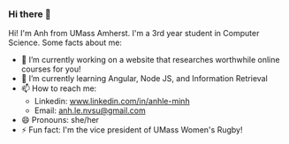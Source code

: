 ### Hi there 👋

<!--
**lemanhstudy4111/lemanhstudy4111** is a ✨ _special_ ✨ repository because its `README.md` (this file) appears on your GitHub profile.
Here are some ideas to get you started:
-->
Hi! I'm Anh from UMass Amherst. I'm a 3rd year student in Computer Science. Some facts about me:

- 🔭 I’m currently working on a website that researches worthwhile online courses for you!
- 🌱 I’m currently learning Angular, Node JS, and Information Retrieval
- 📫 How to reach me:
  - Linkedin: www.linkedin.com/in/anhle-minh
  - Email: anh.le.nvsu@gmail.com
- 😄 Pronouns: she/her
- ⚡ Fun fact: I'm the vice president of UMass Women's Rugby!
